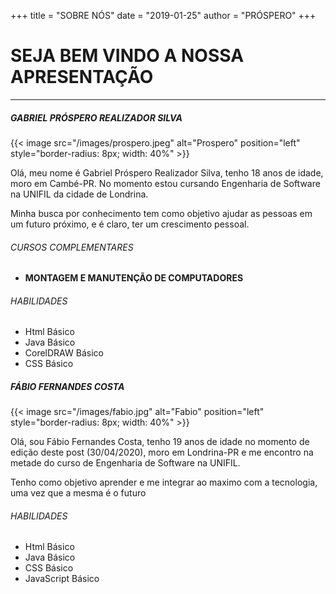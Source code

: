+++
title = "SOBRE NÓS"
date = "2019-01-25"
author = "PRÓSPERO"
+++

# SEJA BEM VINDO A NOSSA APRESENTAÇÃO

---

##### GABRIEL PRÓSPERO REALIZADOR SILVA 

{{< image src="/images/prospero.jpeg" alt="Prospero" position="left" style="border-radius: 8px; width: 40%" >}}

Olá, meu nome é Gabriel Próspero Realizador Silva, tenho 18 anos de idade, moro em Cambé-PR. No momento estou cursando Engenharia de Software na UNIFIL da cidade de Londrina.

Minha busca por conhecimento tem como objetivo ajudar as pessoas em um futuro próximo, e é claro, ter um crescimento 
pessoal.

###### CURSOS COMPLEMENTARES

- **MONTAGEM E MANUTENÇÃO DE COMPUTADORES**

###### HABILIDADES

- Html Básico
- Java Básico
- CorelDRAW Básico
- CSS Básico

##### FÁBIO FERNANDES COSTA

{{< image src="/images/fabio.jpg" alt="Fabio" position="left" style="border-radius: 8px; width: 40%" >}}

Olá, sou Fábio Fernandes Costa, tenho 19 anos de idade no momento de edição deste post (30/04/2020), moro em Londrina-PR e me encontro na metade do curso de Engenharia de Software na UNIFIL.

Tenho como objetivo aprender e me integrar ao maximo com a tecnologia, uma vez que a mesma é o futuro

###### HABILIDADES

- Html Básico
- Java Básico
- CSS Básico
- JavaScript Básico
